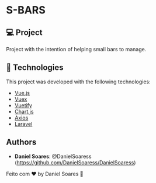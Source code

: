 # S-BARS

## 💻 Project

Project with the intention of helping small bars to manage.

## 🚀 Technologies

This project was developed with the following technologies:

- [Vue.js](https://vuejs.org/)
- [Vuex](https://vuex.vuejs.org/)
- [Vuetify](https://vuetifyjs.com/en/)
- [Chart.js](https://www.chartjs.org/)
- [Axios](https://github.com/axios/axios)
- [Laravel]()

## Authors
* **Daniel Soares**: @DanielSoaress (https://github.com/DanielSoaress/DanielSoaress)

Feito com ♥ by Daniel Soares :wave:


